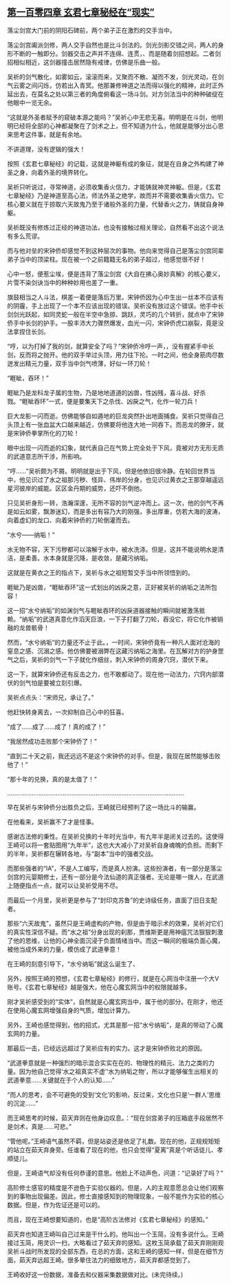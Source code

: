 ## [第一百零四章 玄君七章秘经在“现实”](https://www.xxbiquge.com/11_11207/9086277.html)


  落尘剑宫大门前的阴阳石碑前，两个弟子正在激烈的交手当中。

  落尘剑宫阖派剑修，两人交手自然也是比斗剑法的。剑光剑影交错之间，两人的身形不断的一触即分。剑器交击之声并不连绵、连贯，、而是随着剑招想起。二者剑招相似相近，这剑器撞击居然隐有戒律，仿佛是乐曲一般。

  吴祈的剑气散化，如雾如云，滚滚而来，又聚而不散、凝而不发，剑光灵动，在剑气云雾之间闪烁，仿若出入青冥。他那兼修神道之法而得以强化的精神，此时正外延出去，在莫名之处以第三者的角度俯看这一场斗剑。对方剑法当中的种种破绽在他眼中一览无余。

  “这就是外圣者赋予的窥破本源之能吗？”吴祈心中无悲无喜。明明是在斗剑，他明明已经将全部的心神都凝聚在了剑术之上，但不知道为什么，他就是能够分出心思来思考这件事，就是有余地。

  不讲道理，没有逻辑的强大！

  按照《玄君七章秘经》的记载，这就是神躯有成的象征，就是在自身之外构建了神圣之身，向着外圣的境界转化。

  吴祈只听说过，寻常神道，必须收集香火信力，才能铸就神灵神躯。但是，《玄君七章秘经》乃是神道至高心法，师法外圣之绝学，故而并不需要收集香火信力。它核心要义就在于掠取六天故鬼乃至于诸般外圣的力量，代替香火之力，铸就自身神躯。

  吴祈既没有修炼过正经的神道功法，也没有接触过相关理论，自然看不出这个说法有多么荒谬。

  而与他对垒的宋钟侨却感觉不到这种层次的事物。他向来觉得自己是落尘剑宫同辈弟子当中的顶梁柱。现在被一个之前籍籍无名的弟子超过，他感觉很不好！

  心中一怒，便惹尘埃，便是违背了落尘剑宫《大自在拂心奥妙真解》的核心要义，片雪不染剑诀当中的种种妙用也差了一重。

  旗鼓相当之人斗法，棋差一着便是落后万里。宋钟侨因为心中生出一丝本不应该有的阴霾，手上出现了一个本不应该出现的错误。吴祈没有放过这个错误。他手中长剑剑光跃起，如同灵蛇一般在半空中急掠、跳跃，灵巧的几个转折，就点中了宋钟侨手中长剑的护手。一股丰沛大力骤然爆发，血光一闪，宋钟侨虎口崩裂，竟是没法拿捏住长剑。

  “哼，以为打掉了我的剑，就算安全了吗？”宋钟侨冷哼一声，，没有握紧手中长剑，反而将之抛开。他的双手举过头顶，用力往下抡。一时之间，他全身筋肉尽数迸发出精元力量，双手当中剑气喷薄，好似一环刀轮！

  “睚眦，吞环！”

  睚眦乃是龙科龙子属的生物，乃是地地道道的凶兽，性凶残，喜斗战、好杀戮。“睚眦吞环”一式，便是要集天下之杀伐、凶戾之气，化作一轮刀兵！

  巨大龙影一闪而逝。仿佛能够自如遁地的巨龙突然扑出地面捕食。吴祈只觉得自己头顶上有一张血盆大口越来越近，仿佛要将他连大地一同吞下。而恶龙的獠牙，就是宋钟侨拳掌所化的刀轮！

  眼中出现一闪而逝的幻象，就代表自己在气势上完全处于下风，竟被对方无形无质的武道意志所干涉，所影响。

  “哼……”吴祈颇为不屑。明明就是出于下风，但是他依旧很冷静。在轮回世界当中，他见识过了水之祖那污秽、怪异、伟岸的分身，也见识过黄衣之王那穿越遥远星河彼岸的威能。区区金丹期的威势，还吓不倒他。

  只见吴祈身形一转，浩瀚深邃，无所不容的剑气逆冲而上。这一次，他的剑气不再是如云如雾，飘渺迷幻，而是多出有容乃大的刚强，多出厚重，仿若大海的波涛，向着虚幻的龙口、向着宋钟侨的刀轮倒灌而去。

  “水兮——纳垢！”

  水无物不容，天下污秽都可以溶解于水中，被水洗涤。但是，这并不能说明水是清洁，是柔善。水本身就是沉降，是收敛，是藏污纳垢。

  这就是在黄衣之王的指点下，吴祈与水之祖短暂交手当中所领悟到的。

  睚眦乃是凶兽，“睚眦吞环”这一式划出的凶戾之意，正好被吴祈的纳垢之法所包容！

  这一招“水兮纳垢”的如渊剑气与睚眦吞环的凶戾道器接触的瞬间就被激荡抵赖。“纳垢”的武道真意化作滔天巨浪，一下子打翻了刀轮，吞没它，将它化作被销融的龙兽骸骨！

  然而，“水兮纳垢”的力量还不止于此。，一时间，宋钟侨竟有一种凡人面对沧海的窒息之感、沉溺之感。他仿佛要被溺弊在这藏污纳垢之海里。在瓦解对方的护身罡气之后，吴祈的剑气一下子就化作细丝，刺入宋钟侨的周身穴窍，潜伏下来。

  这一下，就算宋钟侨还有反击之力，也不敢都动了。现在他一动法力，穴窍内部潜伏的剑气怕是要被立刻引爆。

  吴祈点点头：“宋师兄，承让了。”

  他赶快转身离去，一次抑制自己心中的狂喜。

  “成了……成了……成了！真的成了！”

  “我居然成功击败那个宋钟侨了！”

  “直到二十天之前，我还远远不是这个宋钟侨的对手。但是，我现在居然能够击败他了！”

  “那十年的兑换，真的是太值了！”

  …………………………………………………………………………………………

  早在吴祈与宋钟侨分出胜负之后，王崎就已经预判了这一场比斗的输赢。

  在他看来，吴祈赢不了才是怪事。

  感谢古法修的秉性。在吴祈兑换的十年时光当中，有九年半是闭关过去的。这使得王崎可以将一套贴图用“九年半”，这也大大减小了对吴祈自身魂魄的负担。而剩下的半年，吴祈都在辗转各地，与“副本”当中的强者交战。

  而那些强者的“IA”，不是人工编写，而是真人扮演。这些扮演者，有一部分是落尘剑宫的元婴期修士，还有一部分是今法仙道的真正强者。无论是哪一拨人，在武道上随便指点一点，就可以让吴祈受用不尽。

  而最后一个月里，吴祈更是参与了“封印克苏鲁”的史诗级任务，直面了旧日支配者。

  那些“六天故鬼”，虽然只是王崎虚构的产物，但是由于暗示术的效果，吴祈对它们的真实性深信不疑。而“水之祖”分身出现的刹那，贾维斯更是用神瘟咒法狠狠刺激了他的思维，让他的心神全面沉浸于负面情绪当中。而这一瞬间的极端负面心魔，被他当成外来的力量，模仿成了武道拳意！

  在王崎的刻意引导下，“水兮纳垢”就这么诞生了、

  另外，按照王崎的预想，《玄君七章秘经》的修行，就是在心网当中注册一个大V账号。《玄君七章秘经》越是强大，他在心魔玄网当中的权限就越多。

  刚才吴祈感受到的“实体”，自然就是心魔玄网当中，属于他的部分。在刚才，他还在使用心魔玄网增强自身的气质，增加计算力。

  另外，王崎也感觉得到，他的招式，尤其是那一招“水兮纳垢”，是真的带动了心魔玄网的力量。

  那最后一击，已经远远超过了吴祈应有的实力。这才是宋钟侨败北的原因。

  “武道拳意就是一种强烈的暗示混合实实在在的、物理性的精元、法力之类的力量。因为他自己觉得‘水之祖真实不虚’‘水为纳垢之物’，所以才能够催生出相关的武道拳意……关键就在于个人的认知……”

  “而人的思考，会不可避免的受到‘文化’的影响，反过来，文化也只是‘一群人’思维的沉淀……”

  而王崎思考的时候，茹天弃则在他身边叹息。：“现在剑宫弟子的压箱底手段居然不是剑术，真是……可悲。”

  “管他呢。”王崎语气虽然不羁，但是站姿还是依足了礼数。现在的他，正规规矩矩的站立在茹天弃身旁。任谁看了现在的他，也只会觉得“夏离”真是个听话徒儿、孝顺徒儿。

  但是，王崎语气却没有任何恭谨的意思。他脸上不动声色，问道：“记录好了吗？”

  高阶修士感官的精度是不逊色于实验仪器的。但是，人的主观意愿总会让他们观察到的事物出现偏差。因此，修士直接感知到的物理现象，一般不能作为实验的核心数据。但是，作为佐证还是可以的。

  而且，现在王崎想要知道的，也是“高阶古法修对《玄君七章秘经》的感知。”

  茹天弃也知道王崎叫自己过来是干什么的。他叫出一个玉简，没有多说什么。王崎接过玉简，用灵识一扫，大略看过了茹天弃的感知。这枚玉简承载了茹天弃刚刚观吴祈斗战时所发现的全部东西，在总的方面，这和王崎的感知一样，但是在细节方面，茹天弃远超王崎。很多晕住法力的细致地方，茹天弃都感觉到了。

  王崎收好这一份数据，准备去和仪器采集数据做对比。(未完待续。)
